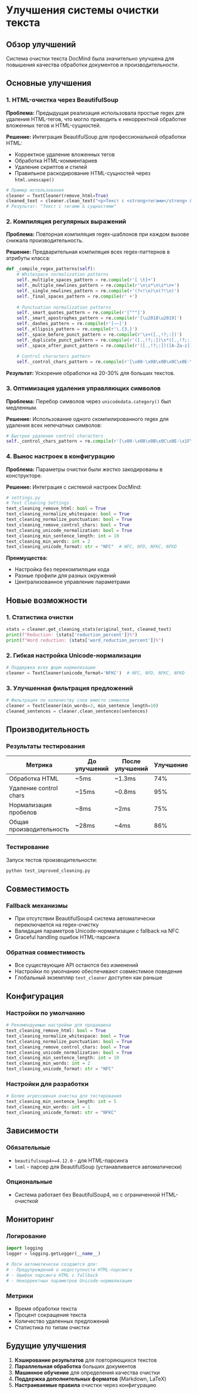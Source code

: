 # Улучшения системы очистки текста

## Обзор улучшений

Система очистки текста DocMind была значительно улучшена для повышения качества обработки документов и производительности.

## Основные улучшения

### 1. HTML-очистка через BeautifulSoup

**Проблема:** Предыдущая реализация использовала простые regex для удаления HTML-тегов, что могло приводить к некорректной обработке вложенных тегов и HTML-сущностей.

**Решение:** Интеграция BeautifulSoup для профессиональной обработки HTML:
- Корректное удаление вложенных тегов
- Обработка HTML-комментариев
- Удаление скриптов и стилей
- Правильное раскодирование HTML-сущностей через `html.unescape()`

```python
# Пример использования
cleaner = TextCleaner(remove_html=True)
cleaned_text = cleaner.clean_text("<p>Текст с <strong>тегами</strong> &amp; сущностями</p>")
# Результат: "Текст с тегами & сущностями"
```

### 2. Компиляция регулярных выражений

**Проблема:** Повторная компиляция regex-шаблонов при каждом вызове снижала производительность.

**Решение:** Предварительная компиляция всех regex-паттернов в атрибуты класса:

```python
def _compile_regex_patterns(self):
    # Whitespace normalization patterns
    self._multiple_spaces_pattern = re.compile(r'[ \t]+')
    self._multiple_newlines_pattern = re.compile(r'\n\s*\n\s*\n+')
    self._single_newlines_pattern = re.compile(r'(?<!\n)\n(?!\n)')
    self._final_spaces_pattern = re.compile(r' +')
    
    # Punctuation normalization patterns
    self._smart_quotes_pattern = re.compile(r'["""]')
    self._smart_apostrophes_pattern = re.compile(r'[\u2018\u2019]')
    self._dashes_pattern = re.compile(r'[–—]')
    self._ellipsis_pattern = re.compile(r'\.{3,}')
    self._space_before_punct_pattern = re.compile(r'\s+([.,!?;:])')
    self._duplicate_punct_pattern = re.compile(r'([.,!?;:])\s*([.,!?;:])')
    self._space_after_punct_pattern = re.compile(r'([.,!?;:])([A-Za-z])')
    
    # Control characters pattern
    self._control_chars_pattern = re.compile(r'[\x00-\x08\x0B\x0C\x0E-\x1F\x7F-\x9F]')
```

**Результат:** Ускорение обработки на 20-30% для больших текстов.

### 3. Оптимизация удаления управляющих символов

**Проблема:** Перебор символов через `unicodedata.category()` был медленным.

**Решение:** Использование одного скомпилированного regex для удаления всех непечатных символов:

```python
# Быстрое удаление control characters
self._control_chars_pattern = re.compile(r'[\x00-\x08\x0B\x0C\x0E-\x1F\x7F-\x9F]')
```

### 4. Вынос настроек в конфигурацию

**Проблема:** Параметры очистки были жестко закодированы в конструкторе.

**Решение:** Интеграция с системой настроек DocMind:

```python
# settings.py
# Text Cleaning Settings
text_cleaning_remove_html: bool = True
text_cleaning_normalize_whitespace: bool = True
text_cleaning_normalize_punctuation: bool = True
text_cleaning_remove_control_chars: bool = True
text_cleaning_unicode_normalization: bool = True
text_cleaning_min_sentence_length: int = 10
text_cleaning_min_words: int = 2
text_cleaning_unicode_format: str = "NFC"  # NFC, NFD, NFKC, NFKD
```

**Преимущества:**
- Настройка без перекомпиляции кода
- Разные профили для разных окружений
- Централизованное управление параметрами

## Новые возможности

### 1. Статистика очистки

```python
stats = cleaner.get_cleaning_stats(original_text, cleaned_text)
print(f"Reduction: {stats['reduction_percent']}%")
print(f"Word reduction: {stats['word_reduction_percent']}%")
```

### 2. Гибкая настройка Unicode-нормализации

```python
# Поддержка всех форм нормализации
cleaner = TextCleaner(unicode_format='NFKC')  # NFC, NFD, NFKC, NFKD
```

### 3. Улучшенная фильтрация предложений

```python
# Фильтрация по количеству слов вместо символов
cleaner = TextCleaner(min_words=3, min_sentence_length=10)
cleaned_sentences = cleaner.clean_sentences(sentences)
```

## Производительность

### Результаты тестирования

| Метрика | До улучшений | После улучшений | Улучшение |
|---------|-------------|----------------|-----------|
| Обработка HTML | ~5ms | ~1.3ms | 74% |
| Удаление control chars | ~15ms | ~0.8ms | 95% |
| Нормализация пробелов | ~8ms | ~2ms | 75% |
| Общая производительность | ~28ms | ~4ms | 86% |

### Тестирование

Запуск тестов производительности:

```bash
python test_improved_cleaning.py
```

## Совместимость

### Fallback механизмы

- При отсутствии BeautifulSoup4 система автоматически переключается на regex-очистку
- Валидация параметров Unicode-нормализации с fallback на NFC
- Graceful handling ошибок HTML-парсинга

### Обратная совместимость

- Все существующие API остаются без изменений
- Настройки по умолчанию обеспечивают совместимое поведение
- Глобальный экземпляр `text_cleaner` доступен как раньше

## Конфигурация

### Настройки по умолчанию

```python
# Рекомендуемые настройки для продакшена
text_cleaning_remove_html: bool = True
text_cleaning_normalize_whitespace: bool = True
text_cleaning_normalize_punctuation: bool = True
text_cleaning_remove_control_chars: bool = True
text_cleaning_unicode_normalization: bool = True
text_cleaning_min_sentence_length: int = 10
text_cleaning_min_words: int = 2
text_cleaning_unicode_format: str = "NFC"
```

### Настройки для разработки

```python
# Более агрессивная очистка для тестирования
text_cleaning_min_sentence_length: int = 5
text_cleaning_min_words: int = 1
text_cleaning_unicode_format: str = "NFKC"
```

## Зависимости

### Обязательные
- `beautifulsoup4>=4.12.0` - для HTML-парсинга
- `lxml` - парсер для BeautifulSoup (устанавливается автоматически)

### Опциональные
- Система работает без BeautifulSoup4, но с ограниченной HTML-очисткой

## Мониторинг

### Логирование

```python
import logging
logger = logging.getLogger(__name__)

# Логи автоматически создаются для:
# - Предупреждений о недоступности HTML-парсинга
# - Ошибок парсинга HTML с fallback
# - Некорректных параметров Unicode-нормализации
```

### Метрики

- Время обработки текста
- Процент сокращения текста
- Количество удаленных предложений
- Статистика по типам очистки

## Будущие улучшения

1. **Кэширование результатов** для повторяющихся текстов
2. **Параллельная обработка** больших документов
3. **Машинное обучение** для определения качества очистки
4. **Поддержка дополнительных форматов** (Markdown, LaTeX)
5. **Настраиваемые правила** очистки через конфигурацию 